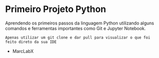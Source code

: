 # Primeiro Projeto Python
Aprendendo os primeiros passos da linguagem Python utilizando alguns comandos e ferramentas importantes como Git e Jupyter Notebook.
```
Apenas utilizar um git clone e dar pull para visualizar o que foi feito direto da sua IDE
```

- MarcLabX